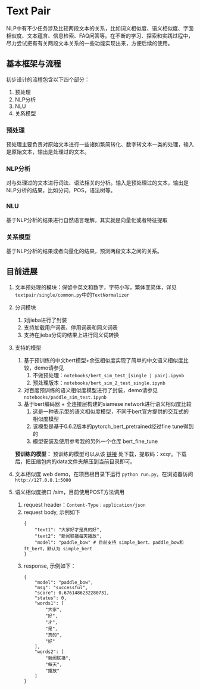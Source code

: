 # Text Pair

NLP中有不少任务涉及比较两段文本的关系，比如词义相似度、语义相似度、字面相似度、文本蕴含、信息检索、FAQ问答等。在不断的学习、探索和实践过程中，尽力尝试把有有关两段文本关系的一些功能实现出来，方便后续的使用。

## 基本框架与流程
初步设计的流程包含以下四个部分：

1. 预处理
2. NLP分析
3. NLU
4. 关系模型

### 预处理

预处理主要负责对原始文本进行一些诸如繁简转化、数字转文本一类的处理，输入是原始文本，输出是处理过的文本。

### NLP分析
对与处理过的文本进行词法、语法相关的分析。输入是预处理过的文本，输出是NLP分析的结果，比如分词，POS，语法树等。

### NLU
基于NLP分析的结果进行自然语言理解，其实就是向量化或者特征提取

### 关系模型
基于NLP分析的结果或者向量化的结果，预测两段文本之间的关系。

## 目前进展
1. 文本预处理的模块：保留中英文和数字，字符小写，繁体变简体，详见 `textpair/single/common.py`中的`TextNormalizer`
2. 分词模块
    1. 对jieba进行了封装
    2. 支持加载用户词表、停用词表和同义词表
    3. 支持在jieba分词的结果上进行同义词转换
3. 支持的模型
    1. 基于预训练的中文bert模型+余弦相似度实现了简单的中文语义相似度比较，demo请参见 
        1. 不做预处理：`notebooks/bert_sim_test_[single | pair].ipynb`
        2. 预处理版本：`notebooks/bert_sim_2_test_single.ipynb`
    2. 对百度预训练的语义相似度模型进行了封装，demo请参见 `notebooks/paddle_sim_test.ipynb`
    3. 基于bert编码器 + 全连接层构建的siamese network进行语义相似度比较
        1. 这是一种表示型的语义相似度模型，不同于bert官方提供的交互式的相似度模型
        2. 该模型是基于0.6.2版本的pytorch_bert_pretrained经过fine tune得到的
        3. 模型安装及使用参考我的另外一个仓库 bert_fine_tune

    **预训练的模型：** 预训练的模型可以从该 [链接](https://pan.baidu.com/s/1flykg2lCRrWoRcKhVphi1A) 处下载，提取码：xcqr。下载后，把压缩包内的data文件夹解压到当前目录即可。

4. 文本相似度 web demo，在项目根目录下运行 ```python run.py```，在浏览器访问 `http://127.0.0.1:5000`
5. 语义相似度接口 /sim，目前使用POST方法调用
    1. request header：`Content-Type：application/json`
    2. request body, 示例如下
        ```
        {
            "text1": "大家好才是真的好",
            "text2": "新闻联播每天播放",
            "model": "paddle_bow" # 目前支持 simple_bert、paddle_bow和ft_bert，默认为 simple_bert
        }
        ```
    3. response, 示例如下：
        ```
        {
            "model": "paddle_bow",
            "msg": "successful",
            "score": 0.6761486232280731,
            "status": 0,
            "words1": [
                "大家",
                "好",
                "才",
                "是",
                "真的",
                "好"
            ],
            "words2": [
                "新闻联播",
                "每天",
                "播放"
            ]
        }
        ```